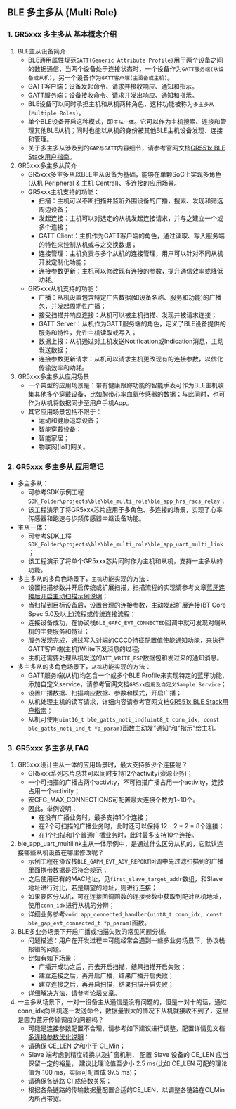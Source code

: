 ## BLE 多主多从 (Multi Role) 


### 1. GR5xxx 多主多从 基本概念介绍 

1. BLE主从设备简介
    - BLE通用属性规范`GATT(Generic Attribute Profile)`用于两个设备之间的数据通信，当两个设备处于连接状态时，一个设备作为`GATT服务端(从设备或从机)`，另一个设备作为`GATT客户端(主设备或主机)`。
    - GATT客户端：设备发起命令、请求并接收响应、通知和指示。
    - GATT服务端：设备接收命令、请求并发出响应、通知和指示。
    - BLE设备可以同时承担主机和从机两种角色，这种功能被称为`多主多从(Multiple Roles)`。
    - 单个BLE设备开启这种模式，即`主从一体`。它可以作为主机搜索、连接和管理其他BLE从机；同时也能以从机的身份被其他BLE主机设备发现、连接和管理。
    - 关于多主多从涉及到的`GAP与GATT`内容细节，请参考官网文档[GR551x BLE Stack用户指南](https://docs.goodix.com/zh/online/detail/gr55xx_ble_stack_user_guide/V1.7/cfdfbb3b53fede972d73cb742f6d97ba)。
2. GR5xxx多主多从简介
    - GR5xxx多主多从以BLE主从设备为基础，能够在单颗SoC上实现多角色(从机 Peripheral & 主机 Central)、多连接的应用场景。
    - GR5xxx主机支持的功能：
        - 扫描：主机可以不断扫描并监听外围设备的广播，搜索、发现和筛选周边设备；
        - 发起连接：主机可以对选定的从机发起连接请求，并与之建立一个或多个连接；
        - GATT Client：主机作为GATT客户端的角色，通过读取、写入服务端的特性来控制从机或与之交换数据；
        - 连接管理：主机负责与多个从机的连接管理，用户可以针对不同从机开发定制化功能；
        - 连接参数更新：主机可以修改现有连接的参数，提升通信效率或降低功耗。
    - GR5xxx从机支持的功能：
        - 广播：从机设置包含特定广告数据(如设备名称、服务和功能)的广播包，并发起周期性广播；
        - 接受扫描并响应连接：从机可以被主机扫描、发现并被请求连接；
        - GATT Server：从机作为GATT服务端的角色，定义了BLE设备提供的服务和特性，允许主机读取或写入；
        - 数据上报：从机通过对主机发送Notification或Indication消息，主动发送数据；
        - 连接参数更新请求：从机可以请求主机更改现有的连接参数，以优化传输效率和功耗。
3. GR5xxx多主多从应用场景
    - 一个典型的应用场景是：带有健康跟踪功能的智能手表可作为BLE主机收集其他多个穿戴设备，比如胸带心率血氧传感器的数据；与此同时，也可作为从机将数据同步至用户手机App。
    - 其它应用场景包括不限于：
        - 运动和健康追踪设备；
        - 智能穿戴设备；
        - 智能家居；
        - 物联网(IoT)网关。



### 2. GR5xxx 多主多从 应用笔记

- 多主多从：
    - 可参考SDK示例工程`SDK_Folder\projects\ble\ble_multi_role\ble_app_hrs_rscs_relay`；
    - 该工程演示了将GR5xxx芯片应用于多角色、多连接的场景，实现了心率传感器和跑速与步频传感器中继设备功能。
- 主从一体：
    - 可参考SDK工程`SDK_Folder\projects\ble\ble_multi_role\ble_app_uart_multi_link`；
    - 该工程演示了将单个GR5xxx芯片同时作为主机和从机，支持一主多从的功能。
- 多主多从的多角色场景下，`主机`功能实现的方法：
    - 设置扫描参数并开启传统或扩展扫描，扫描流程的实现请参考文章[蓝牙连接后开启主动扫描示例说明](https://developers.goodix.com/zh/bbs/blog_detail/dc587d956a1a431c9021d6a9be8c52cb)；
    - 当扫描到目标设备后，设置合理的连接参数，主动发起扩展连接(BT Core Spec 5.0及以上)流程或传统连接流程；
    - 连接设备成功，在协议栈`BLE_GAPC_EVT_CONNECTED`回调中就可发现对端从机的主要服务和特征；
    - 服务发现完成，通过写入对端的CCCD特征配置值使能通知功能，来执行GATT客户端(主机)Write下发消息的过程;
    - 主机还需要处理从机发送的`ATT_WRITE_RSP`数据包和发过来的通知消息。
- 多主多从的多角色场景下，`从机`功能实现的方法：
    - GATT服务端(从机)均包含一个或多个BLE Profile来实现特定的蓝牙功能，添加自定义service，请参考官网文档`GR5xx应用及自定义Sample Service`；
    - 设置广播数据、扫描响应数据、参数和模式，开启广播；
    - 从机处理主机的读写请求，详细内容请参考官网文档[GR551x BLE Stack用户指南](https://docs.goodix.com/zh/online/detail/gr55xx_ble_stack_user_guide/V1.9/34e36aa56c743ee50c1fdbb8c37c70b0)；
    - 从机可使用`uint16_t ble_gatts_noti_ind(uint8_t conn_idx, const ble_gatts_noti_ind_t *p_param)`函数主动发"通知"和"指示"给主机。



### 3. GR5xxx 多主多从 FAQ 

1. GR5xxx设计主从一体的应用场景时，最大支持多少个连接呢？
    - GR5xxx系列芯片总共可以同时支持12个activity(资源业务)；
    - 一个可扫描的广播占两个activity，不可扫描广播占用一个activity，连接占用一个activity；
    - 宏CFG_MAX_CONNECTIONS可配置最大连接个数为1~10个。
    - 因此，举例说明：
        - 在没有广播业务时，最多支持10个连接；
        - 在2个可扫描的广播业务时，此时还可以保持 12 - 2 * 2 = 8个连接；
        - 在1个扫描和1个普通广播业务时，此时最多支持10个连接。
2. ble_app_uart_multilink主从一体示例中，是通过什么区分从机的，它默认连接哪些从机设备在哪里修改呢？
    - 示例工程在协议栈`BLE_GAPM_EVT_ADV_REPORT`回调中先过滤扫描到的广播里面携带数据是否符合规范；
    - 之后使用已有的MAC地址，见`first_slave_target_addr`数组，和Slave地址进行对比，若是期望的地址，则进行连接；
    - 如果要区分从机，可在连接回调函数的连接参数中获取到配对从机地址，使用`conn_idx`进行从机的分辨；
    - 详细业务参考`void app_connected_handler(uint8_t conn_idx, const ble_gap_evt_connected_t *p_param)`函数。
3. BLE多业务场景下开启广播或扫描失败的常见问题分析。
    - 问题描述：用户在开发过程中可能经常会遇到一些多业务场景下，协议栈报错的问题。
    - 比如有如下场景：
        - 广播开成功之后，再去开启扫描，结果扫描开启失败；
        - 建立连接之后，再开启广播，结果广播开启失败；
        - 建立连接之后，再开启扫描，结果扫描开启失败；
    - 详细解决方法，请参考[论坛文章](https://developers.goodix.com/zh/bbs/blog_detail/213844795e8a45d59a4501fa80d519c4)。
4. 一主多从场景下，一对一设备主从通信是没有问题的，但是一对十的话，通过conn_idx向从机逐一发送命令，数据量很大的情况下从机就接收不到了，这里是因为蓝牙传输调度的问题吗？
    - 可能是连接参数配置不合理，请参考如下建议进行调整，配置详情见文档[多连接参数优化说明](https://developers.goodix.com/zh/bbs/detail/87e8f3be6c9b464496381ac8f8ff4893)：
    - 请确保 CE_LEN 之和小于 CI_Min；
    - Slave 端考虑到精度转换以及扩窗机制， 配置 Slave 设备的 CE_LEN 应当保留一定的裕量， 建议比理论值至少小 2.5 ms(比如 CE_LEN 可配的理论值为 100 ms，实际可配置成 97.5 ms)；
    - 请确保各链路 CI 成倍数关系；
    - 根据各条链路的传输数据量配置合适的CE_LEN，以调整各链路在CI_Min 内所占带宽。

